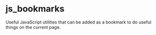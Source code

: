# js_bookmarks
Useful JavaScript utilities that can be added as a bookmark to do useful things on the current page.

